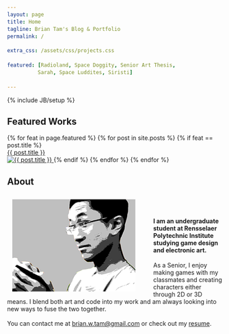 ```yaml
---
layout: page
title: Home
tagline: Brian Tam's Blog & Portfolio
permalink: /

extra_css: /assets/css/projects.css

featured: [Radioland, Space Doggity, Senior Art Thesis, 
          Sarah, Space Luddites, Siristi]

---
```

{% include JB/setup %}

## Featured Works

<div class="projects-grid">
    {% for feat in page.featured %}
      {% for post in site.posts %}
      {% if feat == post.title %}
          <a href="{{ post.url }}" class="btn btn-default project-container" title="{{ post.title }}: {{ post.tagline }}">
              <div class="project-title">{{ post.title }}</div>
              <img src="/assets/images/tiles/{{ post.title }}.png" class="title-summary img-responsive" alt="{{ post.title }}">
          </a>
      {% endif %}
      {% endfor %}
    {% endfor %}
</div>

## About

<span style="clear:both"></span>

<img src="/assets/images/brian.png" class="btn btn-default project-container" style="float: left; margin-right: 30px; padding: 12px;">

<br><br>
<h4>I am an undergraduate student at Rensselaer Polytechnic Institute studying game design and electronic art.</h4>


As a Senior, I enjoy making games with my classmates and creating characters either through 2D or 3D means.  I blend both art and code into my work and am always looking into new ways to fuse the two together.
<br><br>
You can contact me at [brian.w.tam@gmail.com](mailto:brian.w.tam@gmail.com) or check out my [resume](/resume/).

<br><br>

